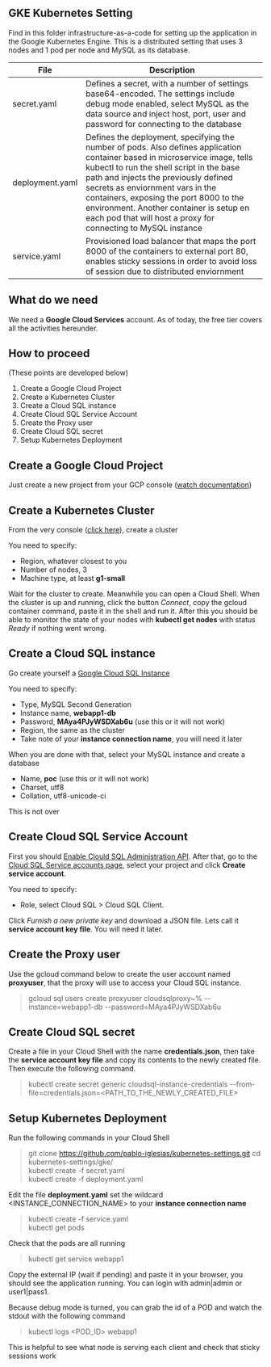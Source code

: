 GKE Kubernetes Setting
----------------------------------------

Find in this folder infrastructure-as-a-code for setting up the application in the Google Kubernetes Engine. This is a distributed setting that uses 3 nodes and 1 pod per node and MySQL as its database.

File     | Description
-------- | ---
secret.yaml    | Defines a secret, with a number of settings base64-encoded. The settings include debug mode enabled, select MySQL as the data source and inject host, port, user and password for connecting to the database
deployment.yaml     | Defines the deployment, specifying the number of pods. Also defines application container based in microservice image, tells kubectl to run the shell script in the base path and injects the previously defined secrets as enviornment vars in the containers, exposing the port 8000 to the environment. Another container is setup en each pod that will host a proxy for connecting to MySQL instance
service.yaml | Provisioned load balancer that maps the port 8000 of the containers to external port 80, enables sticky sessions in order to avoid loss of session due to distributed enviornment

What do we need
----------------
We need a **Google Cloud Services** account. As of today, the free tier covers all the activities hereunder.

How to proceed
----------------
(These points are developed below)
1. Create a Google Cloud Project
2. Create a Kubernetes Cluster
3. Create a Cloud SQL instance
4. Create Cloud SQL Service Account
5. Create the Proxy user
6. Create Cloud SQL secret
7. Setup Kubernetes Deployment

Create a Google Cloud Project
----------------
Just create a new project from your GCP console ([watch documentation](https://cloud.google.com/resource-manager/docs/creating-managing-projects))

Create a Kubernetes Cluster
----------------
From the very console ([click here](https://console.cloud.google.com/kubernetes/list)), create a cluster

You need to specify:
* Region, whatever closest to you
* Number of nodes, 3
* Machine type, at least **g1-small**

Wait for the cluster to create. Meanwhile you can open a Cloud Shell.
When the cluster is up and running, click the button *Connect*, copy the gcloud container command, paste it in the shell and run it. After this you should be able to monitor the state of your nodes with **kubectl get nodes** with status *Ready* if nothing went wrong.

Create a Cloud SQL instance
----------------
Go create yourself a [Google Cloud SQL Instance](https://cloud.google.com/sql/docs/mysql/create-instance)

You need to specify:
* Type, MySQL Second Generation
* Instance name, **webapp1-db**
* Password, **MAya4PJyWSDXab6u** (use this or it will not work)
* Region, the same as the cluster
* Take note of your **instance connection name**, you will need it later

When you are done with that, select your MySQL instance and create a database
* Name, **poc** (use this or it will not work)
* Charset, utf8
* Collation, utf8-unicode-ci

This is not over

Create Cloud SQL Service Account
----------------
First you should [Enable Clould SQL Administration API](https://console.cloud.google.com/flows/enableapi?apiid=sqladmin&redirect=https://console.cloud.google.com). After that, go to the [Cloud SQL Service accounts page](https://console.cloud.google.com/iam-admin/serviceaccounts/), select your project and click **Create service account**.

You need to specify:
* Role, select Cloud SQL > Cloud SQL Client.

Click *Furnish a new private key* and download a JSON file. Lets call it **service account key file**. You will need it later.

Create the Proxy user
----------------
Use the gcloud command below to create the user account named **proxyuser**, that the proxy will use to access your Cloud SQL instance.

> gcloud sql users create proxyuser cloudsqlproxy~% --instance=webapp1-db --password=MAya4PJyWSDXab6u

Create Cloud SQL secret
----------------
Create a file in your Cloud Shell with the name **credentials.json**, then take the **service account key file** and copy its contents to the newly created file. Then execute the following command.

> kubectl create secret generic cloudsql-instance-credentials --from-file=credentials.json=<PATH_TO_THE_NEWLY_CREATED_FILE>

Setup Kubernetes Deployment
----------------
Run the following commands in your Cloud Shell
> git clone https://github.com/pablo-iglesias/kubernetes-settings.git
cd kubernetes-settings/gke/<br/>
kubectl create -f secret.yaml<br/>
kubectl create -f deployment.yaml<br/>

Edit the file **deployment.yaml** set the wildcard <INSTANCE_CONNECTION_NAME> to your **instance connection name**

> kubectl create -f service.yaml<br/>
> kubectl get pods

Check that the pods are all running

> kubectl get service webapp1

Copy the external IP (wait if pending) and paste it in your browser, you should see the application running.
You can login with admin|admin or user1|pass1.

Because debug mode is turned, you can grab the id of a POD and watch the stdout with the following command

> kubectl logs <POD_ID> webapp1

This is helpful to see what node is serving each client and check that sticky sessions work